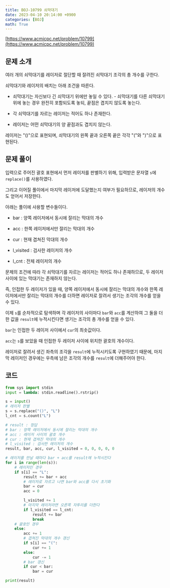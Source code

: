 ```yaml
---
title: BOJ-10799 쇠막대기
date: 2023-04-10 20:14:00 +0900
categories: [BOJ]
math: True
---
```


[https://www.acmicpc.net/problem/10799](https://www.acmicpc.net/problem/10799)

## 문제 소개

여러 개의 쇠막대기를 레이저로 절단할 때 잘려진 쇠막대기 조각의 총 개수를 구한다.

쇠막대기와 레이저의 배치는 아래 조건을 따른다.

* 쇠막대기는 자신보다 긴 쇠막대기 위에만 놓일 수 있다. - 쇠막대기를 다른 쇠막대기 위에 놓는 경우 완전히 포함되도록 놓되, 끝점은 겹치지 않도록 놓는다.

* 각 쇠막대기를 자르는 레이저는 적어도 하나 존재한다.

* 레이저는 어떤 쇠막대기의 양 끝점과도 겹치지 않는다.

레이저는 "()"으로 표현되며, 쇠막대기의 왼쪽 끝과 오른쪽 끝은 각각 "("와 ")"으로 표현된다.

## 문제 풀이

입력으로 주어진 괄호 표현에서 먼저 레이저를 판별하기 위해, 입력받은 문자열 `s`에 `replace()`를 사용하였다.

그리고 이어질 풀이에서 마지막 레이저에 도달했는지 여부가 필요하므로, 레이저의 개수도 얻어서 저장한다.

아래는 풀이에 사용할 변수들이다.

* bar : 양쪽 레이저에서 동시에 잘리는 막대의 개수

* acc : 한쪽 레이저에서만 잘리는 막대의 개수

* cur : 현재 겹쳐진 막대의 개수

* l_visited : 검사한 레이저의 개수
  
* l_cnt : 전체 레이저의 개수

문제의 조건에 따라 각 쇠막대기를 자르는 레이저는 적어도 하나 존재하므로, 두 레이저 사이에 있는 막대기는 존재하지 않는다.

즉, 인접한 두 레이저가 있을 때, 양쪽 레이저에서 동시에 잘리는 막대의 개수와 한쪽 레이저에서만 잘리는 막대의 개수를 더하면 레이저로 잘려서 생기는 조각의 개수를 얻을 수 있다.

이제 `s`를 순차적으로 탐색하며 각 레이저의 사이마다 `bar`와 `acc`를 계산하여 그 둘을 더한 값을 `result`에 누적시킨다면 생기는 조각의 총 개수를 얻을 수 있다.

`bar`는 인접한 두 레이저 사이에서 `cur`의 최솟값이다.

`acc`는 `s`를 보았을 때 인접한 두 레이저 사이에 위치한 괄호의 개수이다.

레이저로 잘려서 생긴 좌측의 조각을 `result`에 누적시키도록 구현하였기 때문에, 마지막 레이저인 경우에는 우측에 남은 조각의 개수를 `result`에 더해주어야 한다.

## 코드

```python
from sys import stdin
input = lambda: stdin.readline().rstrip()

s = input()
# 레이저 판별
s = s.replace("()", "L")
l_cnt = s.count("L")

# result : 정답
# bar : 양쪽 레이저에서 동시에 잘리는 막대의 개수
# acc : 레이저 사이의 괄호 개수
# cur : 현재 겹쳐진 막대의 개수
# l_visited : 검사한 레이저의 개수
result, bar, acc, cur, l_visited = 0, 0, 0, 0, 0

# 레이저를 만날 때마다 bar + acc를 result에 누적시킨다
for i in range(len(s)):
    # 레이저인 경우
    if s[i] == "L":
        result += bar + acc
        # 레이저로 자르고 나면 bar와 acc를 다시 초기화
        bar = cur
        acc = 0

        l_visited += 1
        # 마지막 레이저라면 오른쪽 자투리를 더한다
        if l_visited == l_cnt:
            result += bar
            break
    # 괄호인 경우
    else:
        acc += 1
        # 겹쳐진 막대의 개수 갱신
        if s[i] == "(":
            cur += 1
        else:
            cur -= 1
        # bar 갱신
        if cur < bar:
            bar = cur

print(result)

```
